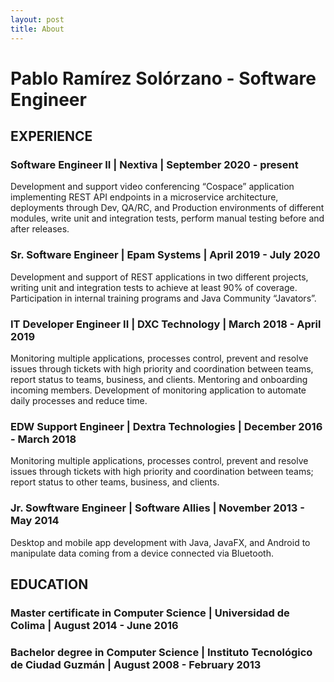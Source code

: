 ```yaml
---
layout: post
title: About
---
```


# Pablo Ramírez Solórzano - Software Engineer

## EXPERIENCE

### Software Engineer II | Nextiva | September 2020 - present

Development and support video conferencing “Cospace” application implementing REST API endpoints in a microservice architecture, deployments through Dev, QA/RC, and Production environments of different modules, write unit and integration tests, perform manual testing before and after releases.

### Sr. Software Engineer | Epam Systems | April 2019 - July 2020

Development and support of REST applications in two different projects, writing unit and integration tests to achieve at least 90% of coverage. Participation in internal training programs and Java Community “Javators”.

### IT Developer Engineer II | DXC Technology | March 2018 - April 2019

Monitoring multiple applications, processes control, prevent and resolve issues through tickets with high priority and coordination between teams, report status to teams, business, and clients. Mentoring and onboarding incoming members. Development of monitoring application to automate daily processes and reduce time.

### EDW Support Engineer | Dextra Technologies | December 2016 - March 2018

Monitoring multiple applications, processes control, prevent and resolve issues through tickets with high priority and coordination between teams; report status to other teams, business, and clients.

### Jr. Sowftware Engineer | Software Allies | November 2013 - May 2014

Desktop and mobile app development with Java, JavaFX, and Android to manipulate data coming from a device connected via Bluetooth.

## EDUCATION

### Master certificate in Computer Science | Universidad de Colima | August 2014 - June 2016

### Bachelor degree in Computer Science | Instituto Tecnológico de Ciudad Guzmán | August 2008 - February 2013
